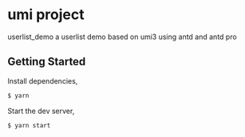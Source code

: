 # umi project
userlist_demo
a userlist demo based on umi3 using antd and antd pro 
## Getting Started

Install dependencies,

```bash
$ yarn
```

Start the dev server,

```bash
$ yarn start
```
